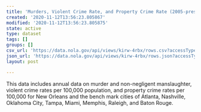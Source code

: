 ```yaml
---
title: 'Murders, Violent Crime Rate, and Property Crime Rate (2005-present)'
created: '2020-11-12T13:56:23.805867'
modified: '2020-11-12T13:56:23.805875'
state: active
type: dataset
tags: []
groups: []
csv_url: 'https://data.nola.gov/api/views/kirw-4rbx/rows.csv?accessType=DOWNLOAD'
json_url: 'https://data.nola.gov/api/views/kirw-4rbx/rows.json?accessType=DOWNLOAD'
layout: post

---
```

This data includes annual data on murder and non-negligent manslaughter, violent crime rates per 100,000 population, and property crime rates per 100,000 for New Orleans and the bench mark cities of Atlanta, Nashville, Oklahoma City, Tampa, Miami, Memphis, Raleigh, and Baton Rouge.
